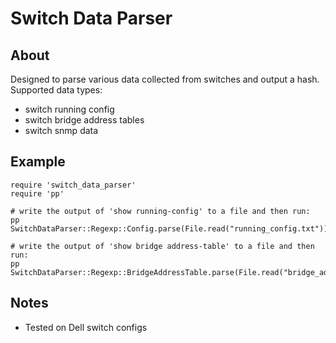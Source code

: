 # Switch Data Parser

## About

Designed to parse various data collected from switches and output a hash. Supported data types:

* switch running config
* switch bridge address tables
* switch snmp data

## Example

```
require 'switch_data_parser'
require 'pp'

# write the output of 'show running-config' to a file and then run:
pp SwitchDataParser::Regexp::Config.parse(File.read("running_config.txt"))

# write the output of 'show bridge address-table' to a file and then run:
pp SwitchDataParser::Regexp::BridgeAddressTable.parse(File.read("bridge_address_table.txt"))
```

## Notes

* Tested on Dell switch configs
